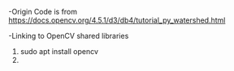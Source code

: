 -Origin
Code is from https://docs.opencv.org/4.5.1/d3/db4/tutorial_py_watershed.html

-Linking to OpenCV shared libraries
1. sudo apt install opencv
2. 
